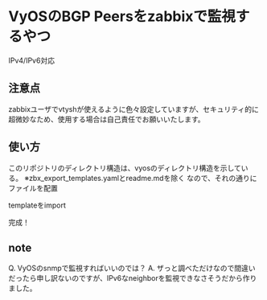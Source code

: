 # VyOSのBGP Peersをzabbixで監視するやつ
IPv4/IPv6対応
## 注意点
zabbixユーザでvtyshが使えるように色々設定していますが、セキュリティ的に超微妙なため、使用する場合は自己責任でお願いいたします。
## 使い方
このリポジトリのディレクトリ構造は、vyosのディレクトリ構造を示している。
※zbx_export_templates.yamlとreadme.mdを除く
なので、それの通りにファイルを配置

templateをimport

完成！
## note
Q. VyOSのsnmpで監視すればいいのでは？
A. ザっと調べただけなので間違いだったら申し訳ないのですが、IPv6なneighborを監視できなさそうだから作りました。